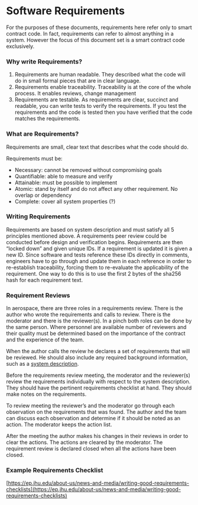 # Software Requirements

For the purposes of these documents, requirements here refer only to smart contract code.  In fact, requirements can refer to almost anything in a system. However the focus of this document set is a smart contract code exclusively.  


### Why write Requirements?

1. Requirements are human readable.  They described what the code will do in small formal pieces that are in clear language. 
2. Requirements enable traceability.  Traceability is at the core of the whole process. It enables reviews, change management 
3. Requirements are testable.  As requirements are clear, succinct and readable, you can write tests to verify the requirements. If you test the requirements and the code is tested then you have verified that the code matches the requirements.

### What are Requirements?

Requirements are small, clear text that describes what the code should do.

Requirements must be:

* Necessary: cannot be removed without compromising goals
* Quantifiable: able to measure and verify
* Attainable: must be possible to implement
* Atomic: stand by itself and do not affect any other requirement. No overlap or dependency
* Complete: cover all system properties \(?\)

### Writing Requirements

Requirements are based on system description and must satisfy all 5 principles mentioned above. A requirements peer review could be conducted before design and verification begins. Requirements are then “locked down” and given unique IDs. If a requirement is updated it is given a new ID. Since software and tests reference these IDs directly in comments, engineers have to go through and update them in each reference in order to re-establish traceability, forcing them to re-evaluate the applicability of the requirement. One way to do this is to use the first 2 bytes of the sha256 hash for each requirement text.  


### Requirement Reviews

In aerospace, there are three roles in a requirements review. There is the author who wrote the requirements and calls to review. There is the moderator and there is the reviewer\(s\). In a pinch both roles can be done by the same person.  Where personnel are available number of reviewers and their quality must be determined based on the importance of the contract and the experience of the team.  


When the author calls the review he declares a set of requirements that will be reviewed. He should also include any required background information, such as a [system description](https://drive.google.com/open?id=19iwgv3oZeB0FYL5VRZvVq9i_PIffnZc0NGEFDV3w1v4).  


Before the requirements review meeting, the moderator and the reviewer\(s\) review the requirements individually with respect to the system description. They should have the pertinent requirements checklist at hand. They should make notes on the requirements.  


To review meeting the reviewer’s and the moderator go through each observation on the requirements that was found. The author and the team can discuss each observation and determine if it should be noted as an action. The moderator keeps the action list.  


After the meeting the author makes his changes in their reviews in order to clear the actions. The actions are cleared by the moderator. The requirement review is declared closed when all the actions have been closed.

### Example Requirements Checklist

[https://ep.jhu.edu/about-us/news-and-media/writing-good-requirements-checklists](https://ep.jhu.edu/about-us/news-and-media/writing-good-requirements-checklists)

